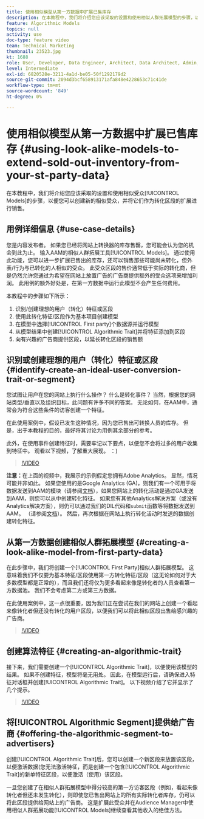 ```yaml
---
title: 使用相似模型从第一方数据中扩展已售库存
description: 在本教程中，我们将介绍您应该采取的设置和使用相似人群拓展模型的步骤，以便您可以创建新的相似受众，并将它们作为转化区段的扩展进行销售。
feature: Algorithmic Models
topics: null
activity: use
doc-type: feature video
team: Technical Marketing
thumbnail: 23523.jpg
kt: 1688
role: User, Developer, Data Engineer, Architect, Data Architect, Admin, Leader
level: Intermediate
exl-id: 6820528e-3211-4a1d-be05-50f1292179d2
source-git-commit: 2094d3bcf658913171afa848e4228653c71c41de
workflow-type: tm+mt
source-wordcount: '849'
ht-degree: 0%

---
```


# 使用相似模型从第一方数据中扩展已售库存 {#using-look-alike-models-to-extend-sold-out-inventory-from-your-st-party-data}

在本教程中，我们将介绍您应该采取的设置和使用相似受众[!UICONTROL Models]的步骤，以便您可以创建新的相似受众，并将它们作为转化区段的扩展进行销售。

## 用例详细信息 {#use-case-details}

您是内容发布者。 如果您已经将网站上转换器的库存售罄，您可能会认为您的机会到此为止。 输入AAM的相似人群拓展工具[!UICONTROL Models]。 通过使用此功能，您可以进一步扩展已售出的库存，还可以销售那些可能尚未转化，但外表/行为与已转化的人相似的受众。 此受众区段的售价通常低于实际的转化商，但是仍然允许您通过为希望在网站上放置广告的广告商提供额外的受众选项来增加利润。 此用例的额外好处是，在第一方数据中运行此模型不会产生任何费用。

本教程中的步骤如下所示：

1. 识别/创建理想的用户（转化）特征或区段
1. 使用此转化特征/区段作为基本项目创建模型
1. 在模型中选择[!UICONTROL First party]个数据源并运行模型
1. 从模型结果中创建[!UICONTROL Algorithmic Trait]并将特征添加到区段
1. 向有兴趣的广告商提供区段，以延长转化区段的销售额

## 识别或创建理想的用户（转化）特征或区段 {#identify-create-an-ideal-user-conversion-trait-or-segment}

您试图让用户在您的网站上执行什么操作？ 什么是转化事件？ 当然，根据您的网站类型/垂直以及组织目标，此问题有许多不同的答案。 无论如何，在AAM中，通常会为符合这些条件的访客创建一个特征。

在此使用案例中，假设已发生这种情况，因为您已售出可转换人员的库存。 但是，出于本教程的目的，最好将其讨论为用例其余部分的参考。

此外，在使用事件创建特征时，需要牢记以下要点，以便您不会将过多的用户收集到特征中。 观看以下视频，了解重大展现。 ：)

>[!VIDEO](https://video.tv.adobe.com/v/328026/?quality=12&captions=chi_hans)

**注意：**&#x200B;在上面的视频中，我展示的示例假定您拥有Adobe Analytics。 显然，情况可能并非如此。 如果您使用的是Google Analytics (GA)，则我们有一个可用于将数据发送到AAM的模块（请参阅[文档](https://experienceleague.adobe.com/docs/audience-manager/user-guide/dil-api/dil-overview.html?lang=zh-Hans)），如果您网站上的转化活动是通过GA发送到AAM，则您可以从中创建转化特征。 如果您有其他Analytics解决方案（或没有Analytics解决方案），则仍可以通过我们的DIL代码和`submit`函数等将数据发送到AAM。 （请参阅[文档](https://experienceleague.adobe.com/docs/audience-manager/user-guide/dil-api/dil-modules.html?lang=zh-Hans)）。 然后，再次根据在网站上执行转化活动时发送的数据创建转化特征。

## 从第一方数据创建相似人群拓展模型 {#creating-a-look-alike-model-from-first-party-data}

在此步骤中，我们将创建一个[!UICONTROL First Party]相似人群拓展模型。 这意味着我们不仅要为基本特征/区段使用第一方转化特征/区段（这无论如何对于大多数模型都是正常的），而且我们还将仅为更多看起来像是转化者的人员查看第一方数据池。 我们不会考虑第二方或第三方数据。

在此使用案例中，这一点很重要，因为我们正在尝试在我们的网站上创建一个看起来像转化者但还没有转化的用户区段，以便我们可以将此相似区段出售给感兴趣的广告商。

>[!VIDEO](https://video.tv.adobe.com/v/328070/?quality-12&captions=chi_hans)

## 创建算法特征 {#creating-an-algorithmic-trait}

接下来，我们需要创建一个[!UICONTROL Algorithmic Trait]，以便使用该模型的结果。 如果不创建特征，模型将毫无用处。 因此，在模型运行后，请确保进入特征对话框并创建[!UICONTROL Algorithmic Trait]。 以下视频介绍了它并显示了几个提示。

>[!VIDEO](https://video.tv.adobe.com/v/30271/?quality=12&captions=chi_hans)

## 将[!UICONTROL Algorithmic Segment]提供给广告商 {#offering-the-algorithmic-segment-to-advertisers}

创建[!UICONTROL Algorithmic Trait]后，您可以创建一个新区段来放置该区段，以便激活数据(您无法激活特征，而是创建一个包含[!UICONTROL Algorithmic Trait]的新单特征区段，以便激活（使用）该区段。

一旦您创建了在相似人群拓展模型中得分较高的第一方访客区段（例如，看起来像转化者但还未发生转化），则即使您已售出网站上的所有实际转化者库存，仍可以将此区段提供给网站上的广告商。 这是扩展此受众并在Audience Manager中使用相似人群拓展功能[!UICONTROL Models]继续查看其他收入的绝佳方法。
